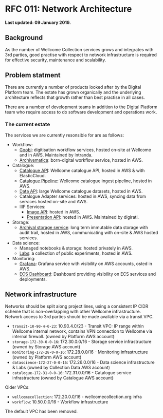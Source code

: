 # RFC 011: Network Architecture

**Last updated: 09 January 2019.**

## Background

As the number of Wellcome Collection services grows and integrates with 3rd parties, good practise with respect to network infrastructure is required for effective security, maintenance and scalability.

## Problem statment

There are currently a number of products looked after by the Digital Platform team. The estate has grown organically and the underlying architecture reflects that growth rather than best practise in all cases.

There are a number of development teams in addition to the Digital Platform team who require access to do software development and operations work.

### The current estate

The services we are currently resonsible for are as follows:

* Workflow:
  * [Goobi](https://www.intranda.com/en/digiverso/goobi/goobi-overview/): digitisation workflow services, hosted on-site at Wellcome and in AWS. Maintained by Intranda.
  * [Archivematica](https://www.archivematica.org/en/): born-digital workflow service, hosted in AWS.
* Catalogue:
  * [Catalogue API](https://developers.wellcomecollection.org/catalogue): Wellcome catalogue API, hosted in AWS & with ElasticCloud.
  * [Catalogue Pipeline](https://github.com/wellcometrust/platform/tree/master/catalogue_pipeline): Wellcome catalogue ingest pipeline, hosted in AWS.
  * [Data API](https://developers.wellcomecollection.org/datasets): large Wellcome catalogue datasets, hosted in AWS.
  * Catalogue Adapter services: hosted in AWS, syncing data from services hosted on-site and AWS.
  * IIIF Services:
    * [Image API](https://developers.wellcomecollection.org/iiif): hosted in AWS.
    * [Presentation API](https://dlcs.info/): hosted in AWS. Maintained by digirati.
* Storage:
  * [Archival storage service](https://github.com/wellcometrust/platform/tree/master/docs/rfcs/002-archival_storage): long term immutable data storage with audit trail, hosted in AWS, communicating with on-site & AWS hosted services.
* Data science:
  * Managed notebooks & storage: hosted privately in AWS.
  * [Labs](http://labs.wellcomecollection.org/): a collection of public experiments, hosted in AWS.
* Monitoring:
  * [Grafana](https://monitoring.wellcomecollection.org): Grafana service with visibility on AWS accounts, osted in AWS.
  * [ECS Dashboard](https://wellcomecollection-platform-dashboard.s3.amazonaws.com/index.html): Dashboard providing visibility on ECS services and deployments.

## Network infrastructure

Networks should be split along project lines, using a consistent IP CIDR scheme that is non-overlapping with other Wellcome infrastructure. Network access to 3rd parties should be made available via a transit VPC.

* `transit-10-90-4-0-23`: 10.90.4.0/23 - Transit VPC: IP range within Wellcome internal network, contains VPN connection to Wellcome via internal firewall. \(owned by Platform AWS account\)
* `storage-172-30-0-0-16`: 172.30.0.0/16 - Storage service infrastructure \(owned by Storage AWS account\)
* `monitoring-172-28-0-0-16`: 172.28.0.0/16 - Monitoring infrastructure \(owned by Platform AWS account\)
* `datascience-172-27-0-0-16`: 172.26.0.0/16 - Data science infrastructure & Labs \(owned by Collection Data AWS account\)
* `catalogue-172-31-0-0-16`: 172.31.0.0/16 - Catalogue service infrastructure \(owned by Catalogue AWS account\)

Older VPCs:

* `wellcomecollection`: 172.20.0.0/16 - wellcomecollection.org infra
* `workflow`: 10.50.0.0/16 - Workflow infrastructure

The default VPC has been removed.


